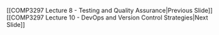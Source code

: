 
[[COMP3297 Lecture 8 - Testing and Quality Assurance|Previous Slide]] [[COMP3297 Lecture 10 - DevOps and Version Control Strategies|Next Slide]]

